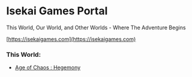 # Isekai Games Portal

This World, Our World, and Other Worlds - Where The Adventure Begins

[https://isekaigames.com](https://isekaigames.com)


### This World:
* [Age of Chaos : Hegemony](https://isekaigames.com/world/aoc/hegemony)
